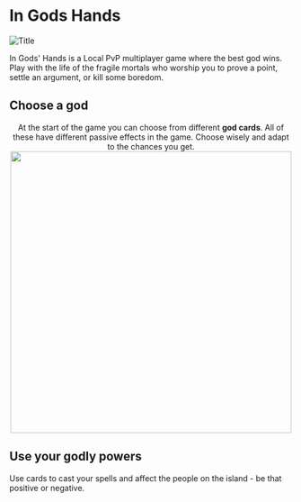 # In Gods Hands
![Title](https://user-images.githubusercontent.com/31854308/219875584-6419f54e-4b78-4b67-bb4b-4c348f01fbea.png)

In Gods' Hands is a  Local PvP multiplayer game where the best god wins. Play with the life of the fragile mortals who worship you to prove a point, settle an argument, or kill some boredom.

<h2> Choose a god </h2>
<div id="ChooseGod" align = "center">
At the start of the game you can choose from different <b>god cards</b>. All of these have different passive effects in the game. Choose wisely and adapt to the chances you get.

<img src="https://user-images.githubusercontent.com/31854308/219876165-457b813d-302b-42a4-93d9-3ce1717a8837.gif" height= "500" width="500"/>
  </div>

<h2> Use your godly powers </h2>
Use cards to cast your spells and affect the people on the island -  be that positive or negative.
<p align="right">
  
</p>



